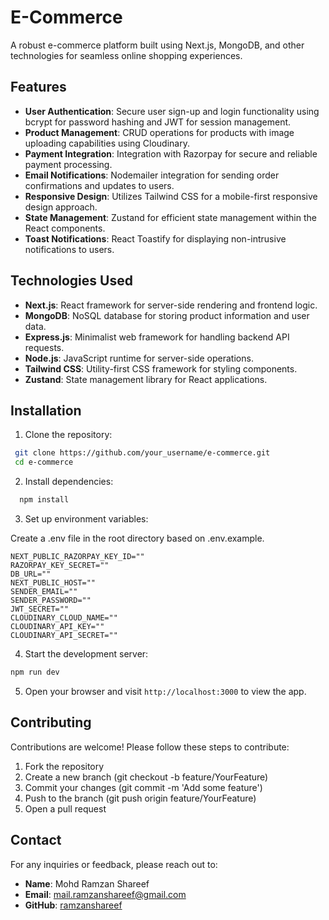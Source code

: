 # E-Commerce

A robust e-commerce platform built using Next.js, MongoDB, and other technologies for seamless online shopping experiences.

## Features

- **User Authentication**: Secure user sign-up and login functionality using bcrypt for password hashing and JWT for session management.
- **Product Management**: CRUD operations for products with image uploading capabilities using Cloudinary.
- **Payment Integration**: Integration with Razorpay for secure and reliable payment processing.
- **Email Notifications**: Nodemailer integration for sending order confirmations and updates to users.
- **Responsive Design**: Utilizes Tailwind CSS for a mobile-first responsive design approach.
- **State Management**: Zustand for efficient state management within the React components.
- **Toast Notifications**: React Toastify for displaying non-intrusive notifications to users.

## Technologies Used

- **Next.js**: React framework for server-side rendering and frontend logic.
- **MongoDB**: NoSQL database for storing product information and user data.
- **Express.js**: Minimalist web framework for handling backend API requests.
- **Node.js**: JavaScript runtime for server-side operations.
- **Tailwind CSS**: Utility-first CSS framework for styling components.
- **Zustand**: State management library for React applications.

## Installation

1. Clone the repository:
  ```bash
   git clone https://github.com/your_username/e-commerce.git
   cd e-commerce
  ```
2. Install dependencies:
  ```bash
    npm install
  ```
3. Set up environment variables:

Create a .env file in the root directory based on .env.example.
```env
NEXT_PUBLIC_RAZORPAY_KEY_ID=""
RAZORPAY_KEY_SECRET=""
DB_URL=""
NEXT_PUBLIC_HOST=""
SENDER_EMAIL=""
SENDER_PASSWORD=""
JWT_SECRET=""
CLOUDINARY_CLOUD_NAME=""
CLOUDINARY_API_KEY=""
CLOUDINARY_API_SECRET=""
```
4. Start the development server:
```bash
npm run dev
```
5. Open your browser and visit ```http://localhost:3000``` to view the app.

## Contributing

Contributions are welcome! Please follow these steps to contribute:

1. Fork the repository
2. Create a new branch (git checkout -b feature/YourFeature)
3. Commit your changes (git commit -m 'Add some feature')
4. Push to the branch (git push origin feature/YourFeature)
5. Open a pull request

## Contact

For any inquiries or feedback, please reach out to:
- **Name**: Mohd Ramzan Shareef
- **Email**: mail.ramzanshareef@gmail.com
- **GitHub**: [ramzanshareef](https://github.com/ramzanshareef)
